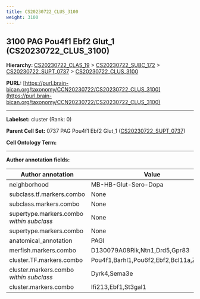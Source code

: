 ```yaml
---
title: CS20230722_CLUS_3100
weight: 3100
---
```

## 3100 PAG Pou4f1 Ebf2 Glut_1 (CS20230722_CLUS_3100)
<b>Hierarchy: </b>
[CS20230722_CLAS_19](../CS20230722_CLAS_19) >
[CS20230722_SUBC_172](../CS20230722_SUBC_172) >
[CS20230722_SUPT_0737](../CS20230722_SUPT_0737) >
[CS20230722_CLUS_3100](../CS20230722_CLUS_3100)

**PURL:** [https://purl.brain-bican.org/taxonomy/CCN20230722/CS20230722_CLUS_3100](https://purl.brain-bican.org/taxonomy/CCN20230722/CS20230722_CLUS_3100)

---


**Labelset:** cluster (Rank: 0)

**Parent Cell Set:** 0737 PAG Pou4f1 Ebf2 Glut_1 ([CS20230722_SUPT_0737](../CS20230722_SUPT_0737))



**Cell Ontology Term:** 

[MARKER GENES.]: #


---

[TRANSFERRED ANNOTATIONS.]: #


[AUTHOR ANNOTATION FIELDS.]: #


**Author annotation fields:**

| Author annotation | Value |
|-------------------|-------|
|neighborhood|MB-HB-Glut-Sero-Dopa|
|subclass.tf.markers.combo|None|
|subclass.markers.combo|None|
|supertype.markers.combo _within subclass_|None|
|supertype.markers.combo|None|
|anatomical_annotation|PAGl|
|merfish.markers.combo|D130079A08Rik,Ntn1,Drd5,Gpr83|
|cluster.TF.markers.combo|Pou4f1,Barhl1,Pou6f2,Ebf2,Bcl11a,Zfp831|
|cluster.markers.combo _within subclass_|Dyrk4,Sema3e|
|cluster.markers.combo|Ifi213,Ebf1,St3gal1|
